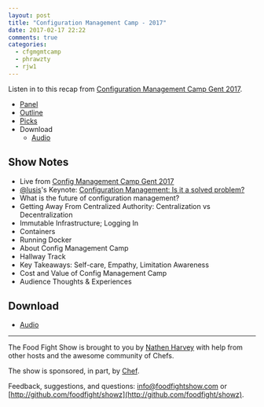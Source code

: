 ```yaml
---
layout: post
title: "Configuration Management Camp - 2017"
date: 2017-02-17 22:22
comments: true
categories:
  - cfgmgmtcamp
  - phrawzty
  - rjw1
---
```


Listen in to this recap from [Configuration Management Camp Gent 2017](http://cfgmgmtcamp.eu/).

* [Panel](http://foodfightshow.org/2017/02/configuration-management-camp-2017.html#panel)
* [Outline](http://foodfightshow.org/2017/02/configuration-management-camp-2017.html#outline)
* [Picks](http://foodfightshow.org/2017/02/configuration-management-camp-2017.html#picks)
* Download
  * [Audio](http://traffic.libsyn.com/foodfight/FFS106.mp3)

Show Notes<a name="outline"></a>
-------

* Live from [Config Management Camp Gent 2017](http://cfgmgmtcamp.eu/)
* [@lusis](https://twitter.com/lusis)'s Keynote: [Configuration Management: Is it a solved problem?](https://speakerdeck.com/lusis/configuration-management-is-a-solved-problem)
* What is the future of configuration management?
* Getting Away From Centralized Authority: Centralization vs Decentralization
* Immutable Infrastructure; Logging In
* Containers
* Running Docker
* About Config Management Camp
* Hallway Track
* Key Takeaways: Self-care, Empathy, Limitation Awareness
* Cost and Value of Config Management Camp
* Audience Thoughts &amp; Experiences

Download
--------

* [Audio](http://traffic.libsyn.com/foodfight/FFS106.mp3)

<hr />

The Food Fight Show is brought to you by [Nathen Harvey](https://twitter.com/nathenharvey) with help from other hosts and the awesome community of Chefs.

The show is sponsored, in part, by [Chef](http://www.chef.io).

Feedback, suggestions, and questions:  [info@foodfightshow.com](mailto:info@foodfightshow.com) or  [http://github.com/foodfight/showz](http://github.com/foodfight/showz).
